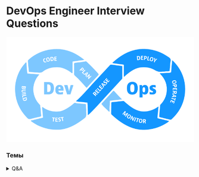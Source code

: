 # DevOps Engineer Interview Questions
![DevOps](https://github.com/vadim-bikmetov/interview/blob/main/images/devops.png)
### Темы
<details>
  <summary>Q&A</summary>

  - [**Linux**](docs/01.linux.md)
  - [**Network**](docs/02.network.md)
  - [**Ansible**](docs/03.ansible.md)
  - [**Docker**](docs/04.docker.md)
  - [**K8s**](docs/05.k8s.md)
</details>